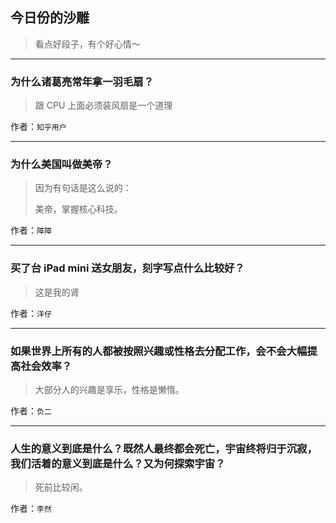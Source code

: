 ## 今日份的沙雕

> 看点好段子，有个好心情～


 
---

### 为什么诸葛亮常年拿一羽毛扇？

> 跟 CPU 上面必须装风扇是一个道理


作者：`知乎用户`

---

### 为什么美国叫做美帝？

> 因为有句话是这么说的：
> 
> 美帝，掌握核心科技。


作者：`障障`

---

### 买了台 iPad mini 送女朋友，刻字写点什么比较好？

> 这是我的肾


作者：`洋仔`

---

### 如果世界上所有的人都被按照兴趣或性格去分配工作，会不会大幅提高社会效率？

> 大部分人的兴趣是享乐，性格是懒惰。


作者：`负二`

---

### 人生的意义到底是什么？既然人最终都会死亡，宇宙终将归于沉寂，我们活着的意义到底是什么？又为何探索宇宙？

> 死前比较闲。


作者：`李然`